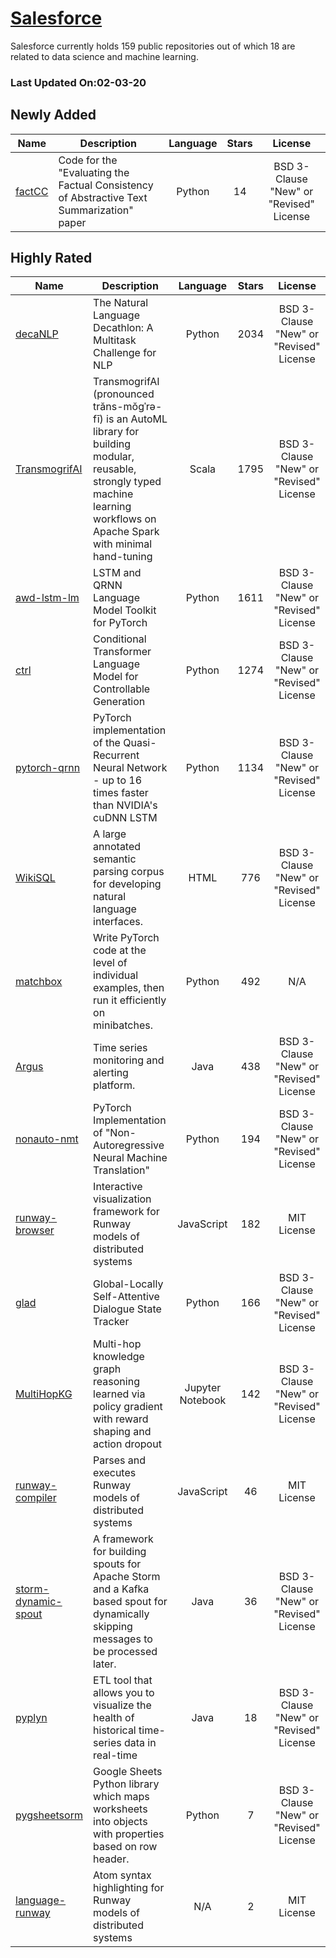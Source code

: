 # [Salesforce](https://github.com/salesforce)

Salesforce currently holds 159 public repositories out of which 18 are related to data science and machine learning.

 ### Last Updated On:02-03-20

## Newly Added

| Name | Description | Language | Stars | License |
| ---- | ----------- | :--------: | :-----: | :-------: |
| [factCC](https://github.com/salesforce/factCC) | Code for the "Evaluating the Factual Consistency of Abstractive Text Summarization" paper | Python | 14 | BSD 3-Clause "New" or "Revised" License |

## Highly Rated

| Name | Description | Language | Stars | License |
| ---- | ----------- | :--------: | :-----: | :-------: |
 | [decaNLP](https://github.com/salesforce/decaNLP) | The Natural Language Decathlon: A Multitask Challenge for NLP | Python | 2034 | BSD 3-Clause "New" or "Revised" License |
| [TransmogrifAI](https://github.com/salesforce/TransmogrifAI) | TransmogrifAI (pronounced trăns-mŏgˈrə-fī) is an AutoML library for building modular, reusable, strongly typed machine learning workflows on Apache Spark with minimal hand-tuning | Scala | 1795 | BSD 3-Clause "New" or "Revised" License |
| [awd-lstm-lm](https://github.com/salesforce/awd-lstm-lm) | LSTM and QRNN Language Model Toolkit for PyTorch | Python | 1611 | BSD 3-Clause "New" or "Revised" License |
| [ctrl](https://github.com/salesforce/ctrl) | Conditional Transformer Language Model for Controllable Generation | Python | 1274 | BSD 3-Clause "New" or "Revised" License |
| [pytorch-qrnn](https://github.com/salesforce/pytorch-qrnn) | PyTorch implementation of the Quasi-Recurrent Neural Network - up to 16 times faster than NVIDIA's cuDNN LSTM | Python | 1134 | BSD 3-Clause "New" or "Revised" License |
| [WikiSQL](https://github.com/salesforce/WikiSQL) | A large annotated semantic parsing corpus for developing natural language interfaces. | HTML | 776 | BSD 3-Clause "New" or "Revised" License |
| [matchbox](https://github.com/salesforce/matchbox) | Write PyTorch code at the level of individual examples, then run it efficiently on minibatches. | Python | 492 | N/A |
| [Argus](https://github.com/salesforce/Argus) | Time series monitoring and alerting platform. | Java | 438 | BSD 3-Clause "New" or "Revised" License |
| [nonauto-nmt](https://github.com/salesforce/nonauto-nmt) | PyTorch Implementation of "Non-Autoregressive Neural Machine Translation" | Python | 194 | BSD 3-Clause "New" or "Revised" License |
| [runway-browser](https://github.com/salesforce/runway-browser) | Interactive visualization framework for Runway models of distributed systems | JavaScript | 182 | MIT License |
| [glad](https://github.com/salesforce/glad) | Global-Locally Self-Attentive Dialogue State Tracker | Python | 166 | BSD 3-Clause "New" or "Revised" License |
| [MultiHopKG](https://github.com/salesforce/MultiHopKG) | Multi-hop knowledge graph reasoning learned via policy gradient with reward shaping and action dropout  | Jupyter Notebook | 142 | BSD 3-Clause "New" or "Revised" License |
| [runway-compiler](https://github.com/salesforce/runway-compiler) | Parses and executes Runway models of distributed systems | JavaScript | 46 | MIT License |
| [storm-dynamic-spout](https://github.com/salesforce/storm-dynamic-spout) | A framework for building spouts for Apache Storm and a Kafka based spout for dynamically skipping messages to be processed later. | Java | 36 | BSD 3-Clause "New" or "Revised" License |
| [pyplyn](https://github.com/salesforce/pyplyn) | ETL tool that allows you to visualize the health of historical time-series data in real-time | Java | 18 | BSD 3-Clause "New" or "Revised" License |
| [pygsheetsorm](https://github.com/salesforce/pygsheetsorm) | Google Sheets Python library which maps worksheets into objects with properties based on row header. | Python | 7 | BSD 3-Clause "New" or "Revised" License |
| [language-runway](https://github.com/salesforce/language-runway) | Atom syntax highlighting for Runway models of distributed systems | N/A | 2 | MIT License |
